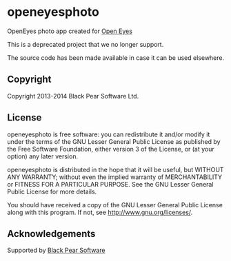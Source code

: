 # openeyesphoto
OpenEyes photo app created for [Open Eyes](http://www.openeyes.org.uk/)

This is a deprecated project that we no longer support.

The source code has been made available in case it can be used elsewhere.

Copyright
---------
Copyright 2013-2014 Black Pear Software Ltd.

License
-------
openeyesphoto is free software: you can redistribute it and/or modify
it under the terms of the GNU Lesser General Public License as published by
the Free Software Foundation, either version 3 of the License, or
(at your option) any later version.

openeyesphoto is distributed in the hope that it will be useful,
but WITHOUT ANY WARRANTY; without even the implied warranty of
MERCHANTABILITY or FITNESS FOR A PARTICULAR PURPOSE.  See the
GNU Lesser General Public License for more details.

You should have received a copy of the GNU Lesser General Public License
along with this program.  If not, see <http://www.gnu.org/licenses/>.

Acknowledgements
----------------
Supported by [Black Pear Software](www.blackpear.com)
